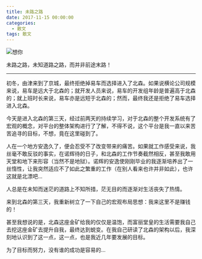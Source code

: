 ```yaml
---
title: 未路之路
date: 2017-11-15 00:00:00
categories:
  - 散文
tags: 散文
---
```


![想你](/imgs/1537799676591.jpg)

未路之路，未知道路之路，而并非前途末路！

---

初冬，由津来到了京城，最终拒绝掉易车而选择进入了北森。如果说横论公司规模来说，易车是远大于北森的；就开发人员来说，易车的开发组年龄是普遍高于北森的；就上班时长来说，易车亦是远短于北森的；然而，最终我还是拒绝了易车选择进入北森。

今天是进入北森的第三天，经过前两天的持续学习，对于北森的整个开发系统有了宏观的概念，对平台的整体架构进行了了解，不得不说，这个平台是我一直以来苦苦追寻的目标，不想，竟在这里碰到了。

<!-- more -->

人在一个地方安逸久了，便会忍受不了改变带来的痛苦。如果就工作感受来说，我丝毫不敢反驳的事实，在诺辉待的日子，和北森的工作节奏截然相反，甚至我敢用天堂和地下来形容（当然不是地狱）。诺辉的安逸使刚刚毕业的我逐渐培养出了一丝惰性，让我突然适应不了如此之繁重的工作（在别人看来也许并非如此），也许这就是北漂吧…

人总是在未知而迷茫的道路上不知所措，茫无目的而逐渐对生活丧失了热情。

来到北森的第三天，我重新树立了一下自己的宏观布局思想：我来这里不是赚钱的！

甚至我想说的是，北森这座金矿给我的仅仅是温饱，而富丽堂皇的生活需要我自己去挖这座金矿去提升自我，最终达到蜕变。在我自己研读了北森的架构以后，我深刻地认识到了这一点，这一点，也是我近几年要发展的目标。

为了目标而努力，没有谁的成功是容易的…
